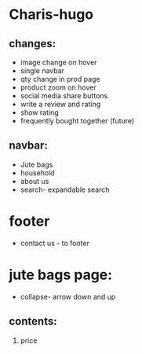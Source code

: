 # Charis-hugo


## changes:
- image change on hover
- single navbar
- qty change in prod page
- product zoom on hover
- social media share buttons
- write a review and rating
- show rating
- frequently bought together (future)


## navbar:
- Jute bags
- household
- about us
- search- expandable search

# footer
- contact us - to footer





# jute bags page:
- collapse- arrow down and up




## contents:

1. price



<!-- rgb(103 205 152)  -->

<!-- #fdcfde -->

<!-- rgb(52 208 229 / 49%) -->

<!-- rgb(223 42 63 / 92%) -->


<!-- rgb(255 226 133) -->

<!-- rgb(148 231 241) -->